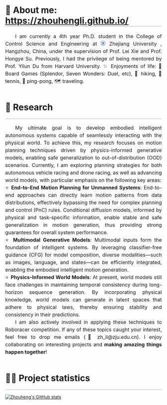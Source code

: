 <h1 id="About me" style="border-bottom: 2px solid #d3d3d3;">👀 About me: <a href="https://zhouhengli.github.io">https://zhouhengli.github.io/</a></h1>


<p style="line-height: 1.5; text-align: justify; font-size: 16px;"> 
    <span style="display: inline-block; text-indent: 2em;">I am currently a 4th year Ph.D. student in the College of Control Science and Engineering at <img src="./ico/zju.jpg" style="width: 16px; height: auto;" /> <sa href="https://www.zju.edu.cn/english/ "  target=_blank >Zhejiang University</sa>
, Hangzhou, China, under the supervision of  <sa href="https://scholar.google.com.hk/citations?hl=zh-CN&user=7ZZ_-m0AAAAJ" target=_blank  >Prof. Lei Xie</sa> and <sa href="https://scholar.google.com.hk/citations?hl=zh-CN&user=9rfFRjgAAAAJ" target=_blank  >Prof. Hongye Su</sa>.  Previously, I had the privilege of being mentored by <sa href="https://yilundu.github.io/" target=_blank  >Prof. Yilun Du</sa> from  Harvard University. ✨ Enjoyments of life: 🎲 Board Games (Splendor, Seven Wonders: Duel, etc), 👣 hiking, 🎾 tennis, 🏓 ping-pong, 🗺️ traveling. </span>

    
</p>   

<div style="display: flex; justify-content: space-between; align-items: center; border-bottom: 2px solid #d3d3d3;">
  <h1 id="Research-section">🎯 Research</h1>
</div>

<p style="line-height: 1.5; text-align: justify; font-size: 16px;"> 
        <span style="display: inline-block; text-indent: 2em;">My ultimate goal is to develop embodied intelligent autonomous systems capable of seamlessly interacting with the physical world. To achieve this, my research focuses on motion planning techniques driven by physics-informed generative models, enabling safe generalization to out-of-distribution (OOD) scenarios. Currently, I am exploring planning strategies for both autonomous vehicle racing and drone racing, as well as advancing world models, with particular emphasis on the following key areas:</span> <br>
    <span style="display: inline-block;">⭐ <strong>End-to-End Motion Planning for Unmanned Systems</strong>: End-to-end approaches can directly learn motion patterns from data distributions, effectively bypassing the need for complex planning and control (PnC) rules. Conditional diffusion models, informed by physical and task-specific information, enable stable and safe generalization in motion generation, thus providing strong guarantees for overall system performance.</span> <br>  
    <span style="display: inline-block;">⭐ <strong>Multimodal Generative Models</strong>: Multimodal inputs form the foundation of intelligent systems. By leveraging classifier-free guidance (CFG) for model composition, diverse modalities—such as images, language, and states—can be efficiently integrated, enabling the embodied intelligent motion generation.</span> <br>     
    <span style="display: inline-block;">⭐ <strong>Physics-Informed World Models</strong>: At present, world models still face challenges in maintaining temporal consistency during long-horizon sequence generation. By incorporating physical knowledge, world models can generate in latent spaces that adhere to physical laws, thereby ensuring stability and consistency in their predictions.</span>  
    <br>   
    <span style="display: inline-block; text-indent: 2em;">I am also actively involved in applying these techniques to <sa href="https://f1tenth.org/"  target=_blank >Roboracer competition</sa>. If any of these topics caught your interest, feel free to drop me emails (📨 zh_li@zju.edu.cn). I enjoy collaborating on interesting projects and <strong>making amazing things happen together</strong>!</span>

<div style="display: flex; justify-content: space-between; align-items: center; border-bottom: 2px solid #d3d3d3;">
  <h1 id="Project-section">👨‍💻 Project statistics</h1>
</div>


[![Zhouheng's GitHub stats](https://github-readme-stats-three-psi-22.vercel.app/api?username=zhouhengli)](https://github.com/zhouhengli/github-readme-stats)

